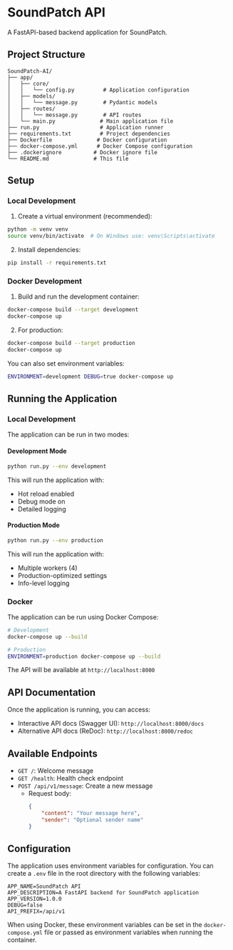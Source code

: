 # SoundPatch API

A FastAPI-based backend application for SoundPatch.

## Project Structure

```
SoundPatch-AI/
├── app/
│   ├── core/
│   │   └── config.py         # Application configuration
│   ├── models/
│   │   └── message.py        # Pydantic models
│   ├── routes/
│   │   └── message.py        # API routes
│   └── main.py              # Main application file
├── run.py                   # Application runner
├── requirements.txt         # Project dependencies
├── Dockerfile              # Docker configuration
├── docker-compose.yml      # Docker Compose configuration
├── .dockerignore          # Docker ignore file
└── README.md              # This file
```

## Setup

### Local Development

1. Create a virtual environment (recommended):
```bash
python -m venv venv
source venv/bin/activate  # On Windows use: venv\Scripts\activate
```

2. Install dependencies:
```bash
pip install -r requirements.txt
```

### Docker Development

1. Build and run the development container:
```bash
docker-compose build --target development
docker-compose up
```

2. For production:
```bash
docker-compose build --target production
docker-compose up
```

You can also set environment variables:
```bash
ENVIRONMENT=development DEBUG=true docker-compose up
```

## Running the Application

### Local Development

The application can be run in two modes:

#### Development Mode
```bash
python run.py --env development
```
This will run the application with:
- Hot reload enabled
- Debug mode on
- Detailed logging

#### Production Mode
```bash
python run.py --env production
```
This will run the application with:
- Multiple workers (4)
- Production-optimized settings
- Info-level logging

### Docker

The application can be run using Docker Compose:

```bash
# Development
docker-compose up --build

# Production
ENVIRONMENT=production docker-compose up --build
```

The API will be available at `http://localhost:8000`

## API Documentation

Once the application is running, you can access:
- Interactive API docs (Swagger UI): `http://localhost:8000/docs`
- Alternative API docs (ReDoc): `http://localhost:8000/redoc`

## Available Endpoints

- `GET /`: Welcome message
- `GET /health`: Health check endpoint
- `POST /api/v1/message`: Create a new message
  - Request body:
    ```json
    {
        "content": "Your message here",
        "sender": "Optional sender name"
    }
    ```

## Configuration

The application uses environment variables for configuration. You can create a `.env` file in the root directory with the following variables:

```env
APP_NAME=SoundPatch API
APP_DESCRIPTION=A FastAPI backend for SoundPatch application
APP_VERSION=1.0.0
DEBUG=false
API_PREFIX=/api/v1
```

When using Docker, these environment variables can be set in the `docker-compose.yml` file or passed as environment variables when running the container. 